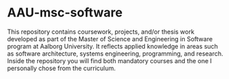 # AAU-msc-software
This repository contains coursework, projects, and/or thesis work developed as part of the Master of Science and Engineering in Software program at Aalborg University. It reflects applied knowledge in areas such as software architecture, systems engineering, programming, and research.
Inside the repository you will find both mandatory courses and the one I personally chose from the curriculum.